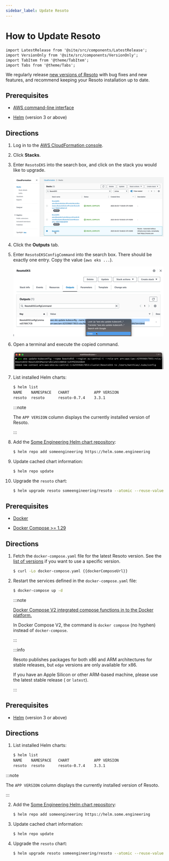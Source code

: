 ```yaml
---
sidebar_label: Update Resoto
---
```


# How to Update Resoto

```mdx-code-block
import LatestRelease from '@site/src/components/LatestRelease';
import VersionOnly from '@site/src/components/VersionOnly';
import TabItem from '@theme/TabItem';
import Tabs from '@theme/Tabs';
```

We regularly release [new versions of Resoto](/news) with bug fixes and new features, and recommend keeping your Resoto installation up to date.

<Tabs groupId="install-method">
<TabItem value="aws" label="Amazon Web Services">

## Prerequisites

- [AWS command-line interface](https://aws.amazon.com/cli)

- [Helm](https://helm.sh) (version 3 or above)

## Directions

1. Log in to the [AWS CloudFormation console](https://console.aws.amazon.com/cloudformation).

2. Click **Stacks**.

3. Enter `ResotoEKS` into the search box, and click on the stack you would like to upgrade.

   ![Cloudformation Stacks](./img/cf-stack.png)

4. Click the **Outputs** tab.

5. Enter `ResotoEKSConfigCommand` into the search box. There should be exactly one entry. Copy the value (`aws eks ...`).

   ![Cloudformation Stacks](./img/cf-output.png)

6. Open a terminal and execute the copied command.

   ![Cloudformation Stacks](./img/k8s-access.png)

7. List installed Helm charts:

   ```bash
   $ helm list
   ​NAME  	NAMESPACE	CHART       	APP VERSION
   ​resoto	resoto   	resoto-0.7.4	3.3.1
   ```

   :::note

   The `APP VERSION` column displays the currently installed version of Resoto.

   :::

8. Add the [Some Engineering Helm chart repository](https://helm.some.engineering):

   ```bash
   $ helm repo add someengineering https://helm.some.engineering
   ```

9. Update cached chart information:

   ```bash
   $ helm repo update
   ```

10. Upgrade the `resoto` chart:

    ```bash
    $ helm upgrade resoto someengineering/resoto --atomic --reuse-values --set image.tag={{imageTag}}
    ```

</TabItem>
<TabItem value="docker" label="Docker">

## Prerequisites

- [Docker](https://docs.docker.com/get-started#download-and-install-docker)

- [Docker Compose >= 1.29](https://docs.docker.com/compose/install)

## Directions

1. Fetch the `docker-compose.yaml` file for the latest Resoto version. See the [list of versions](https://github.com/someengineering/resoto/releases) if you want to use a specific version.

   ```bash
   $ curl -Lo docker-compose.yaml {{dockerComposeUrl}}
   ```

2. Restart the services defined in the `docker-compose.yaml` file:

   ```bash
   $ docker-compose up -d
   ```

   :::note

   [Docker Compose V2 integrated compose functions in to the Docker platform.](https://docs.docker.com/compose/#compose-v2-and-the-new-docker-compose-command)

   In Docker Compose V2, the command is `docker compose` (no hyphen) instead of `docker-compose`.

   :::

   <VersionOnly allowed="current">

   :::info

   Resoto publishes packages for both x86 and ARM architectures for stable releases, but `edge` versions are only available for x86.

   If you have an Apple Silicon or other ARM-based machine, please use the latest stable release (<LatestRelease /> or `latest`).

   :::

   </VersionOnly>

</TabItem>
<TabItem value="kubernetes" label="Kubernetes">

## Prerequisites

- [Helm](https://helm.sh) (version 3 or above)

## Directions

1. List installed Helm charts:

   ```bash
   $ helm list
   ​NAME  	NAMESPACE	CHART       	APP VERSION
   ​resoto	resoto   	resoto-0.7.4	3.3.1
   ```

:::note

The `APP VERSION` column displays the currently installed version of Resoto.

:::

2. Add the [Some Engineering Helm chart repository](https://helm.some.engineering):

   ```bash
   $ helm repo add someengineering https://helm.some.engineering
   ```

3. Update cached chart information:

   ```bash
   $ helm repo update
   ```

4. Upgrade the `resoto` chart:

   ```bash
   $ helm upgrade resoto someengineering/resoto --atomic --reuse-values --set image.tag={{imageTag}}
   ```

</TabItem>

</Tabs>
